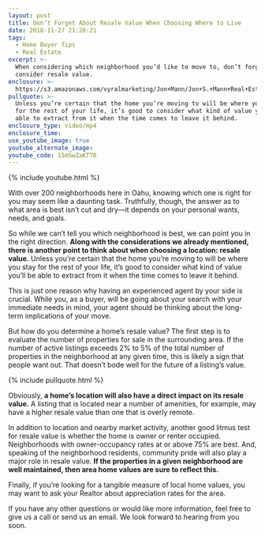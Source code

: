 ```yaml
---
layout: post
title: Don’t Forget About Resale Value When Choosing Where to Live
date: 2018-11-27 21:20:21
tags:
  - Home Buyer Tips
  - Real Estate
excerpt: >-
  When considering which neighborhood you’d like to move to, don’t forget to
  consider resale value.
enclosure: >-
  https://s3.amazonaws.com/vyralmarketing/Jon+Mann/Jon+S.+Mann+Real+Estate-+Dont+Forget+About+Resale+Value+When+Choosing+Where+to+Live.mp4
pullquote: >-
  Unless you’re certain that the home you’re moving to will be where you stay
  for the rest of your life, it’s good to consider what kind of value you’ll be
  able to extract from it when the time comes to leave it behind.
enclosure_type: video/mp4
enclosure_time:
use_youtube_image: true
youtube_alternate_image:
youtube_code: 15mSwZaKTT0
---
```


{% include youtube.html %}

With over 200 neighborhoods here in Oahu, knowing which one is right for you may seem like a daunting task. Truthfully, though, the answer as to what area is best isn’t cut and dry—it depends on your personal wants, needs, and goals.&nbsp;

So while we can’t tell you which neighborhood is best, we can point you in the right direction. **Along with the considerations we already mentioned, there is another point to think about when choosing a location: resale value.** Unless you’re certain that the home you’re moving to will be where you stay for the rest of your life, it’s good to consider what kind of value you’ll be able to extract from it when the time comes to leave it behind.

This is just one reason why having an experienced agent by your side is crucial. While you, as a buyer, will be going about your search with your immediate needs in mind, your agent should be thinking about the long-term implications of your move.&nbsp;

But how do you determine a home’s resale value? The first step is to evaluate the number of properties for sale in the surrounding area. If the number of active listings exceeds 2% to 5% of the total number of properties in the neighborhood at any given time, this is likely a sign that people want out. That doesn’t bode well for the future of a listing’s value.

{% include pullquote.html %}

Obviously, **a home’s location will also have a direct impact on its resale value.** A listing that is located near a number of amenities, for example, may have a higher resale value than one that is overly remote.&nbsp;

In addition to location and nearby market activity, another good litmus test for resale value is whether the home is owner or renter occupied. Neighborhoods with owner-occupancy rates at or above 75% are best. And, speaking of the neighborhood residents, community pride will also play a major role in resale value. **If the properties in a given neighborhood are well maintained, then area home values are sure to reflect this.**&nbsp;

Finally, if you’re looking for a tangible measure of local home values, you may want to ask your Realtor about appreciation rates for the area.&nbsp;

If you have any other questions or would like more information, feel free to give us a call or send us an email. We look forward to hearing from you soon.